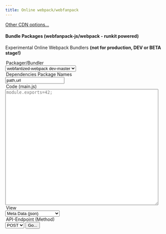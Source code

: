 ```yaml
---
title: Online webpack/webfanpack
---
```


[Other CDN options...](./)


#### Bundle Packages (webfanpack-js/webpack - runkit powered)

Experimental Online Webpack Bundlers **(not for production, DEV or BETA stage!)**

<div class="container">
<form action="https://cdn.frdl.io/redirect.php" method="POST" target="_blank">
 
  <legend>Packager/Bundler</legend>
 <select name="packageType">
 <option value="webpack">webfantized-webpack v2.0.0</option>
 <option value="webfantized-webpack" selected>webfantized-webpack dev-master</option>
 </select>
 
 
 <legend>Dependencies Package Names</legend>
 <input type="text" name="packageName" placeholder="path,url"  value="path,url"  /> 
 
 
 <legend>Code (main.js)</legend>
 <textarea name="code" placeholder="module.exports=42;" style="width:95%;height:364px;"></textarea>
 
 <legend>View</legend>
 <select name="plugin">
 <option value="code">Bundled Javascript Entry</option>
 <option value="meta" selected>Meta Data (json)</option>
 </select>
 
 <legend>API-Endpoint (Method)</legend>
 <select name="plugin_method">
 <option value="GET">GET</option>
 <option value="POST" selected>POST</option>
 </select>
  
  <input type="submit" value="Go..." /> 
</form>
</div>



